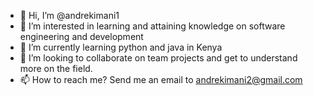 - 👋 Hi, I’m @andrekimani1
- 👀 I’m interested in learning and attaining knowledge on software engineering and development
- 🌱 I’m currently learning python and java in Kenya
- 💞️ I’m looking to collaborate on team projects and get to understand more on the field.
- 📫 How to reach me? Send me an email to andrekimani2@gmail.com

<!---
andrekimani1/andrekimani1 is a ✨ special ✨ repository because its `README.md` (this file) appears on your GitHub profile.
You can click the Preview link to take a look at your changes.
--->
